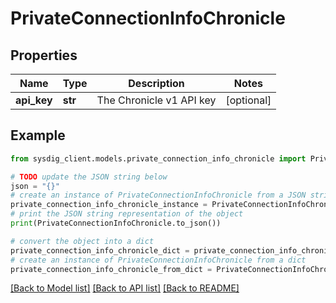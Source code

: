 # PrivateConnectionInfoChronicle


## Properties

Name | Type | Description | Notes
------------ | ------------- | ------------- | -------------
**api_key** | **str** | The Chronicle v1 API key | [optional] 

## Example

```python
from sysdig_client.models.private_connection_info_chronicle import PrivateConnectionInfoChronicle

# TODO update the JSON string below
json = "{}"
# create an instance of PrivateConnectionInfoChronicle from a JSON string
private_connection_info_chronicle_instance = PrivateConnectionInfoChronicle.from_json(json)
# print the JSON string representation of the object
print(PrivateConnectionInfoChronicle.to_json())

# convert the object into a dict
private_connection_info_chronicle_dict = private_connection_info_chronicle_instance.to_dict()
# create an instance of PrivateConnectionInfoChronicle from a dict
private_connection_info_chronicle_from_dict = PrivateConnectionInfoChronicle.from_dict(private_connection_info_chronicle_dict)
```
[[Back to Model list]](../README.md#documentation-for-models) [[Back to API list]](../README.md#documentation-for-api-endpoints) [[Back to README]](../README.md)



